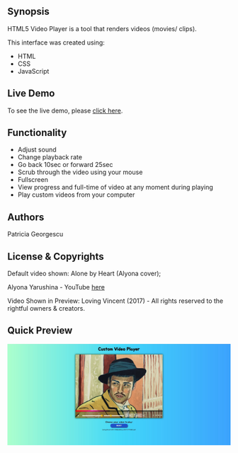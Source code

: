  
## Synopsis

HTML5 Video Player is a tool that renders videos (movies/ clips). 

This interface was created using:

* HTML
* CSS
* JavaScript

## Live Demo

To see the live demo, please [click here](https://patriciageo3.github.io/video-player/).

## Functionality

* Adjust sound
* Change playback rate
* Go back 10sec or forward 25sec
* Scrub through the video using your mouse
* Fullscreen
* View progress and full-time of video at any moment during playing
* Play custom videos from your computer

## Authors

Patricia Georgescu

## License & Copyrights
Default video shown: Alone by Heart (Alyona cover);

Alyona Yarushina - YouTube [here](https://www.youtube.com/channel/UC6w64Vo1yb1djDnvJfXHv-Q)

Video Shown in Preview: Loving Vincent (2017) - All rights reserved to the rightful owners & creators.

## Quick Preview

![Alt text](preview.jpg "HTML5 Video Player Preview")
